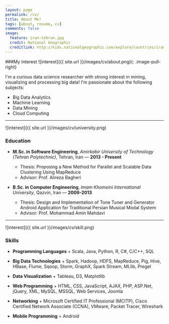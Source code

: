 ```yaml
---
layout: page
permalink: /cv/
title: About Me!
tags: [about, resume, cv]
comments: false
image:
  feature: iran-tehran.jpg
  credit: National Geographic
  creditlink: http://kids.nationalgeographic.com/explore/countries/iran/#iran-tehran.jpg
---
```


###My Interest  ![interest]({{ site.url }}/images/cv/about.png){: .image-pull-right}

I'm a curious data science researcher with strong interest in mining, visualizing and processing big data! I'm passionate about the following subjects:

* Big Data Analytics
* Machine Learning
* Data Mining
* Cloud Computing

---

![interest]({{ site.url }}/images/cv/university.png)

### Education

- **M.Sc. in Software Engineering**, _Amirkabir University of Technology (Tehran Polytechnic)_, Tehran, Iran &mdash; **2013 - Present**
	- Thesis: Proposing a New Method for Parallel and Scalable Data Clustering Using MapReduce
	- Advisor: Prof. Alireza Bagheri

- **B.Sc. in Computer Engineering**, _Imam Khomeini International University_, Qazvin, Iran &mdash; **2009-2013**
	- Thesis: Design and Implementation of Tone Tuner and Generator Android Application for Traditional Persian Musical Modal System
	- Advisor: Prof. Mohammad Amin Mahdavi

---

![interest]({{ site.url }}/images/cv/skill.png)

### Skills

+ **Programming Languages**
		+ Scala, Java, Python, R, C#, C/C++, SQL

+ **Big Data Technologies**
		+ Spark, Hadoop, HDFS, MapReduce, Pig, Hive, HBase, Flume, Sqoop, Storm, GraphX, Spark Stream, MLlib, Pregel

+ **Data Visualization**
		+ Tableau, D3, Matplotlib

+ **Web Programming**
		+ HTML, CSS, JavaScript, AJAX, PHP, ASP.Net, jQuery, XML, MySQL, MSSQL, Web Services, Joomla

+ **Networking**
		+ Microsoft Certified IT Professional (MCITP), Cisco Certified Network Associate (CCNA), VMware, Packet Tracer, Wireshark
	
+ **Mobile Programming**
		+ Android
